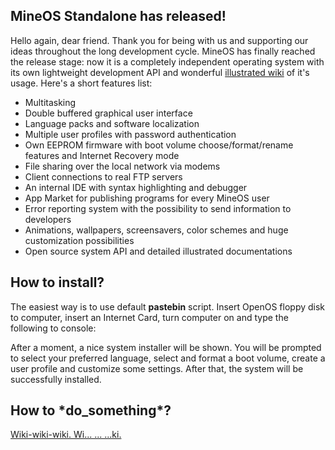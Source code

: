 
## MineOS Standalone has released!

Hello again, dear friend. Thank you for being with us and supporting our ideas throughout the long development cycle. MineOS has finally reached the release stage: now it is a completely independent operating system with its own lightweight development API and wonderful [illustrated wiki](https://github.com/IgorTimofeev/MineOS/wiki) of it's usage. Here's a short features list:

-   Multitasking
-   Double buffered graphical user interface
-   Language packs and software localization
-   Multiple user profiles with password authentication
-   Own EEPROM firmware with boot volume choose/format/rename features and Internet Recovery mode
-   File sharing over the local network via modems
-   Client connections to real FTP servers
-   An internal IDE with syntax highlighting and debugger
-   App Market for publishing programs for every MineOS user
-   Error reporting system with the possibility to send information to developers
-   Animations, wallpapers, screensavers, color schemes and huge customization possibilities
-   Open source system API and detailed illustrated documentations

## How to install?

The easiest way is to use default **pastebin** script. Insert OpenOS floppy disk to computer, insert an Internet Card, turn computer on and type the following to console:

	

After a moment, a nice system installer will be shown. You will be prompted to select your preferred language, select and format a boot volume, create a user profile and customize some settings. After that, the system will be successfully installed.

## How to \*do_something\*?

[Wiki-wiki-wiki. Wi...
...
...ki.](https://github.com/IgorTimofeev/MineOS/wiki)
